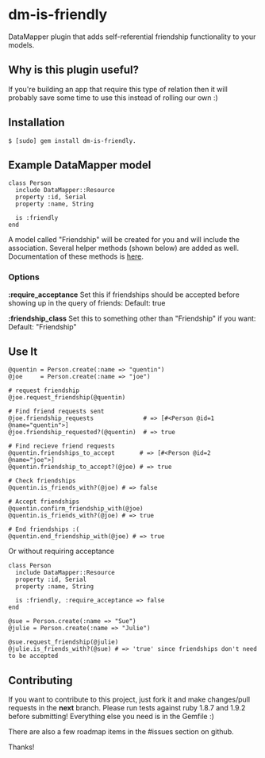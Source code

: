 dm-is-friendly
==============

DataMapper plugin that adds self-referential friendship functionality to your models.

## Why is this plugin useful? ##

If you're building an app that require this type of relation then it will probably save some time to use this instead of rolling our own :)

## Installation ##

    $ [sudo] gem install dm-is-friendly.

## Example DataMapper model ##

    class Person
      include DataMapper::Resource
      property :id, Serial
      property :name, String
  
      is :friendly
    end

A model called "Friendship" will be created for you and will include the association. Several helper methods (shown below) are added as well. Documentation of these methods is [here](http://rubydoc.info/github/RipTheJacker/dm-is-friendly/master/DataMapper/Is/Friendly/InstanceMethods).

### Options ###

**:require_acceptance**
Set this if friendships should be accepted before showing up in the query of friends:   Default: true

**:friendship_class**
Set this to something other than "Friendship" if you want:  Default: "Friendship"

## Use It ##

    @quentin = Person.create(:name => "quentin")
    @joe     = Person.create(:name => "joe")
    
    # request friendship
    @joe.request_friendship(@quentin)
    
    # Find friend requests sent
    @joe.friendship_requests              # => [#<Person @id=1 @name="quentin">]
    @joe.friendship_requested?(@quentin)  # => true
    
    # Find recieve friend requests
    @quentin.friendships_to_accept       # => [#<Person @id=2 @name="joe">]
    @quentin.friendship_to_accept?(@joe) # => true
    
    # Check friendships
    @quentin.is_friends_with?(@joe) # => false
    
    # Accept friendships
    @quentin.confirm_friendship_with(@joe)
    @quentin.is_friends_with?(@joe) # => true
    
    # End friendships :(
    @quentin.end_friendship_with(@joe) # => true
    
Or without requiring acceptance
  
    class Person
      include DataMapper::Resource
      property :id, Serial
      property :name, String

      is :friendly, :require_acceptance => false
    end
 
    @sue = Person.create(:name => "Sue")
    @julie = Person.create(:name => "Julie")
    
    @sue.request_friendship(@julie)
    @julie.is_friends_with?(@sue) # => 'true' since friendships don't need to be accepted
    
## Contributing ##

If you want to contribute to this project, just fork it and make changes/pull requests in the **next** branch. Please run tests against ruby 1.8.7 and 1.9.2 before submitting! Everything else you need is in the Gemfile :)

There are also a few roadmap items in the #issues section on github.

Thanks!

